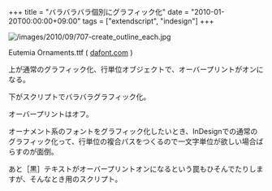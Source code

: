 +++
title = "バラバラバラ個別にグラフィック化"
date = "2010-01-20T00:00:00+09:00"
tags = ["extendscript", "indesign"]
+++

![/images/2010/09/707-create_outline_each.jpg](/images/2010/09/707-create_outline_each.jpg)

Eutemia Ornaments.ttf ( [dafont.com](http://www.dafont.com/eutemia-ornaments.font) )

上が通常のグラフィック化、行単位オブジェクトで、オーバープリントがオンになる。

下がスクリプトでバラバラグラフィック化。

オーバープリントはオフ。

オーナメント系のフォントをグラフィック化したいとき、InDesignでの通常のグラフィック化って、行単位の複合パスをつくるので一文字単位が欲しい場合ばらすのが面倒。

あと［黒］テキストがオーバープリントオンになるという罠もひそんでたりしますが、そんなとき用のスクリプト。

<script src="https://gist.github.com/milligramme/ff25b1f9241853a54f4f.js"></script>